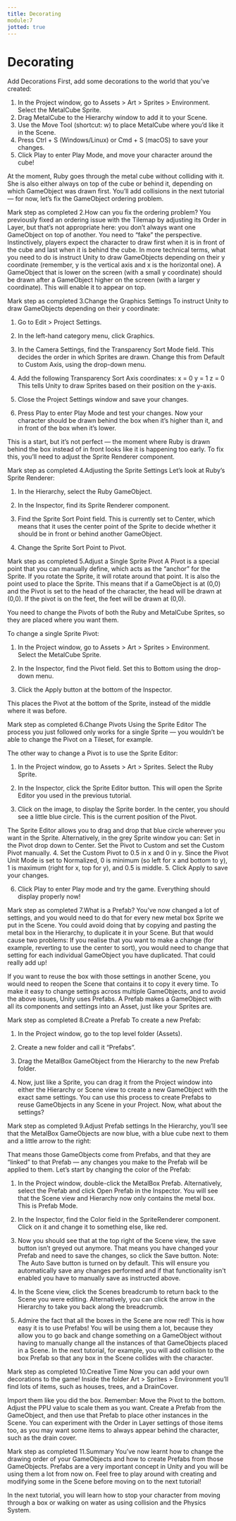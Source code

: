 ```yaml
---
title: Decorating
module:7
jotted: true
---
```


# Decorating


Add Decorations
First, add some decorations to the world that you’ve created:  

1.  In the Project window, go to Assets > Art > Sprites > Environment. Select the MetalCube Sprite.
2.  Drag MetalCube to the Hierarchy window to add it to your Scene.
3.  Use the Move Tool (shortcut: w) to place MetalCube where you’d like it in the Scene.
4.  Press Ctrl + S (Windows/Linux) or Cmd + S (macOS) to save your changes.
5.  Click Play to enter Play Mode, and move your character around the cube!




At the moment, Ruby goes through the metal cube without colliding with it. She is also either always on top of the cube or behind it, depending on which GameObject was drawn first.
You’ll add collisions in the next tutorial — for now, let’s fix the GameObject ordering problem. 


Mark step as completed
2.How can you fix the ordering problem?
You previously fixed an ordering issue with the Tilemap by adjusting its Order in Layer, but that’s not appropriate here: you don’t always want one GameObject on top of another. You need to “fake” the perspective. Instinctively, players expect the character to draw first when it is in front of the cube and last when it is behind the cube.
In more technical terms, what you need to do is instruct Unity to draw GameObjects depending on their y coordinate (remember, y is the vertical axis and x is the horizontal one). 
A GameObject that is lower on the screen (with a small y coordinate) should be drawn after a GameObject higher on the screen (with a larger y coordinate). This will enable it to appear on top. 


Mark step as completed
3.Change the Graphics Settings
To instruct Unity to draw GameObjects depending on their y coordinate:
1.  Go to Edit > Project Settings.

2.  In the left-hand category menu, click Graphics.

3.  In the Camera Settings, find the Transparency Sort Mode field. This decides the order in which Sprites are drawn. Change this from Default to Custom Axis, using the drop-down menu.


4.  Add the following Transparency Sort Axis coordinates: 
x = 0
y = 1
z = 0
This tells Unity to draw Sprites based on their position on the y-axis.


5.  Close the Project Settings window and save your changes.


6.  Press Play to enter Play Mode and test your changes. Now your character should be drawn behind the box when it’s higher than it, and in front of the box when it’s lower.

This is a start, but it’s not perfect — the moment where Ruby is drawn behind the box instead of in front looks like it is happening too early. To fix this, you’ll need to adjust the Sprite Renderer component.


Mark step as completed
4.Adjusting the Sprite Settings
Let’s look at Ruby’s Sprite Renderer:
1.  In the Hierarchy, select the Ruby GameObject.
2.  In the Inspector, find its Sprite Renderer component.
3.  Find the Sprite Sort Point field. This is currently set to Center, which means that it uses the center point of the Sprite to decide whether it should be in front or behind another GameObject.

4.  Change the Sprite Sort Point to Pivot.

 



Mark step as completed
5.Adjust a Single Sprite Pivot
A Pivot is a special point that you can manually define, which acts as the “anchor” for the Sprite. If you rotate the Sprite, it will rotate around that point. It is also the point used to place the Sprite. This means that if a GameObject is at (0,0) and the Pivot is set to the head of the character, the head will be drawn at (0,0). If the pivot is on the feet, the feet will be drawn at (0,0).

You need to change the Pivots of both the Ruby and MetalCube Sprites, so they are placed where you want them.

To change a single Sprite Pivot:

1.  In the Project window, go to Assets > Art > Sprites > Environment. Select the MetalCube Sprite.


2.  In the Inspector, find the Pivot field. Set this to Bottom using the drop-down menu.
 


 
3.  Click the Apply button at the bottom of the Inspector.


This places the Pivot at the bottom of the Sprite, instead of the middle where it was before.
 


Mark step as completed
6.Change Pivots Using the Sprite Editor
The process you just followed only works for a single Sprite — you wouldn’t be able to change the Pivot on a Tileset, for example.

The other way to change a Pivot is to use the Sprite Editor:


1.  In the Project window, go to Assets > Art > Sprites. Select the Ruby Sprite.
2.  In the Inspector, click the Sprite Editor button. This will open the Sprite Editor you used in the previous tutorial. 


3.  Click on the image, to display the Sprite border. In the center, you should see a little blue circle. This is the current position of the Pivot.



The Sprite Editor allows you to drag and drop that blue circle wherever you want in the Sprite.
Alternatively, in the grey Sprite window you can:
Set in the Pivot drop down to Center.
Set the Pivot to Custom and set the Custom Pivot manually.
4.  Set the Custom Pivot to 0.5 in x and 0 in y. Since the Pivot Unit Mode is set to Normalized, 0 is minimum (so left for x and bottom to y), 1 is maximum (right for x, top for y), and 0.5 is middle.
5.  Click Apply to save your changes.

6.  Click Play to enter Play mode and try the game. Everything should display properly now!


Mark step as completed
7.What is a Prefab?
You’ve now changed a lot of settings, and you would need to do that for every new metal box Sprite we put in the Scene. 
You could avoid doing that by copying and pasting the metal box in the Hierarchy, to duplicate it in your Scene. But that would cause two problems:
If you realise that you want to make a change (for example, reverting to use the center to sort), you would need to change that setting for each individual GameObject you have duplicated. That could really add up!

If you want to reuse the box with those settings in another Scene, you would need to reopen the Scene that contains it to copy it every time. 
To make it easy to change settings across multiple GameObjects, and to avoid the above issues, Unity uses Prefabs. A Prefab makes a GameObject with all its components and settings into an Asset, just like your Sprites are. 


Mark step as completed
8.Create a Prefab
To create a new Prefab:
1.  In the Project window, go to the top level folder (Assets).


2.  Create a new folder and call it “Prefabs”.


3.  Drag the MetalBox GameObject from the Hierarchy to the new Prefab folder.


4.  Now, just like a Sprite, you can drag it from the Project window into either the Hierarchy or Scene view to create a new GameObject with the exact same settings.
You can use this process to create Prefabs to reuse GameObjects in any Scene in your Project. Now, what about the settings? 


Mark step as completed
9.Adjust Prefab settings
In the Hierarchy, you’ll see that the MetalBox GameObjects are now blue, with a blue cube next to them and a little arrow to the right:

That means those GameObjects come from Prefabs, and that they are “linked” to that Prefab — any changes you make to the Prefab will be applied to them.
Let’s start by changing the color of the Prefab:


1.  In the Project window, double-click the MetalBox Prefab. Alternatively, select the Prefab and click Open Prefab in the Inspector. You will see that the Scene view and Hierarchy now only contains the metal box. This is Prefab Mode. 

2.  In the Inspector, find the Color field in the SpriteRenderer component. Click on it and change it to something else, like red.
3.  Now you should see that at the top right of the Scene view, the save button isn’t greyed out anymore. That means you have changed your Prefab and need to save the changes, so click the Save button.
Note:  The Auto Save button is turned on by default. This will ensure you automatically save any changes performed and if that functionality isn't enabled you have to manually save as instructed above. 
 
4.  In the Scene view, click the Scenes breadcrumb to return back to the Scene you were editing. Alternatively, you can click the arrow in the Hierarchy to take you back along the breadcrumb. 




 
5.  Admire the fact that all the boxes in the Scene are now red!
This is how easy it is to use Prefabs! You will be using them a lot, because they allow you to go back and change something on a GameObject without having to manually change all the instances of that GameObjects placed in a Scene. 
In the next tutorial, for example, you will add collision to the box Prefab so that any box in the Scene collides with the character.


Mark step as completed
10.Creative Time
Now you can add your own decorations to the game! Inside the folder Art > Sprites > Environment you’ll find lots of items, such as houses, trees, and a DrainCover.

Import them like you did the box. Remember:
Move the Pivot to the bottom.
Adjust the PPU value to scale them as you want.
Create a Prefab from the GameObject, and then use that Prefab to place other instances in the Scene.
You can experiment with the Order in Layer settings of those items too, as you may want some items to always appear behind the character, such as the drain cover. 


Mark step as completed
11.Summary
You’ve now learnt how to change the drawing order of your GameObjects and how to create Prefabs from those GameObjects. 
Prefabs are a very important concept in Unity and you will be using them a lot from now on. Feel free to play around with creating and modifying some in the Scene before moving on to the next tutorial!

In the next tutorial, you will learn how to stop your character from moving through a box or walking on water as using collision and the Physics System.
